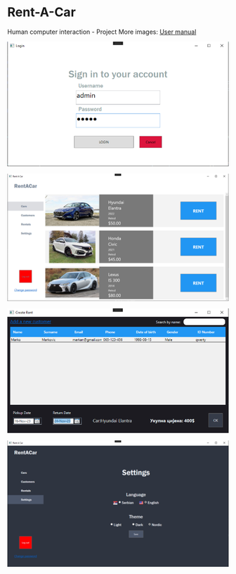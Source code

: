 # Rent-A-Car
Human computer interaction - Project
More images: <a href="https://github.com/Djed01/Rent-A-Car/blob/main/КОРИСНИЧКО%20УПУТСТВО%20ЗА%20КОРИШТЕЊЕ%20АПЛИКАЦИЈЕ.pdf" target="_blank">User manual</a>

![Login](https://github.com/Djed01/Rent-A-Car/blob/main/RentACar/Assets/login.png)


![Rent](https://github.com/Djed01/Rent-A-Car/blob/main/RentACar/Assets/rent.png)


![CreateRent](https://github.com/Djed01/Rent-A-Car/blob/main/RentACar/Assets/createrent.png)


![Settings](https://github.com/Djed01/Rent-A-Car/blob/main/RentACar/Assets/settings.png)
